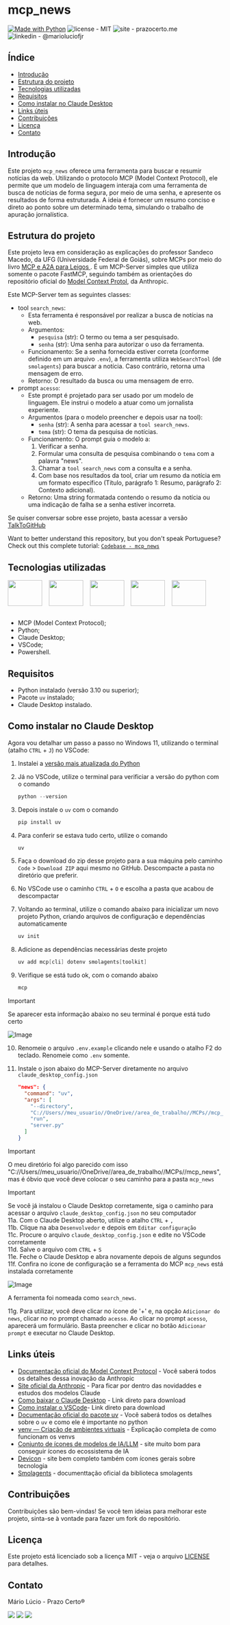 # mcp_news

[![Made with Python](https://img.shields.io/badge/Python->=3.10-blue?logo=python&logoColor=white)](https://python.org "Go to Python homepage")
![license - MIT](https://img.shields.io/badge/license-MIT-green)
![site - prazocerto.me](https://img.shields.io/badge/site-prazocerto.me-230023)
![linkedin - @marioluciofjr](https://img.shields.io/badge/linkedin-marioluciofjr-blue)

## Índice

* [Introdução](#introdução)
* [Estrutura do projeto](#estrutura-do-projeto)
* [Tecnologias utilizadas](#tecnologias-utilizadas)
* [Requisitos](#requisitos)
* [Como instalar no Claude Desktop](#como-instalar-no-claude-desktop)
* [Links úteis](#links-úteis)
* [Contribuições](#contribuições)
* [Licença](#licença)
* [Contato](#contato)

## Introdução

Este projeto `mcp_news` oferece uma ferramenta para buscar e resumir notícias da web. Utilizando o protocolo MCP (Model Context Protocol), ele permite que um modelo de linguagem interaja com uma ferramenta de busca de notícias de forma segura, por meio de uma senha, e apresente os resultados de forma estruturada. A ideia é fornecer um resumo conciso e direto ao ponto sobre um determinado tema, simulando o trabalho de apuração jornalística.

## Estrutura do projeto

Este projeto leva em consideração as explicações do professor Sandeco Macedo, da UFG (Universidade Federal de Goiás), sobre MCPs por meio do livro [MCP e A2A para Leigos
](https://physia.com.br/mcp/). É um MCP-Server simples que utiliza somente o pacote FastMCP, seguindo também as orientações do repositório oficial do [Model Context Protol](https://github.com/modelcontextprotocol/python-sdk), da Anthropic.

Este MCP-Server tem as seguintes classes: 

* tool `search_news`:
    * Esta ferramenta é responsável por realizar a busca de notícias na web.
    * Argumentos:
        * `pesquisa` (str): O termo ou tema a ser pesquisado.
        * `senha` (str): Uma senha para autorizar o uso da ferramenta.
    * Funcionamento: Se a senha fornecida estiver correta (conforme definido em um arquivo `.env`), a ferramenta utiliza `WebSearchTool` (de `smolagents`) para buscar a notícia. Caso contrário, retorna uma mensagem de erro.
    * Retorno: O resultado da busca ou uma mensagem de erro.
* prompt `acesso`:
    * Este prompt é projetado para ser usado por um modelo de linguagem. Ele instrui o modelo a atuar como um jornalista experiente.
    * Argumentos (para o modelo preencher e depois usar na tool):
        * `senha` (str): A senha para acessar a `tool search_news`.
        * `tema` (str): O tema da pesquisa de notícias.
    * Funcionamento: O prompt guia o modelo a:
        1.  Verificar a senha.
        2.  Formular uma consulta de pesquisa combinando o `tema` com a palavra "news".
        3.  Chamar a `tool search_news` com a consulta e a senha.
        4.  Com base nos resultados da tool, criar um resumo da notícia em um formato específico (Título, parágrafo 1: Resumo, parágrafo 2: Contexto adicional).
    * Retorno: Uma string formatada contendo o resumo da notícia ou uma indicação de falha se a senha estiver incorreta.
 
Se quiser conversar sobre esse projeto, basta acessar a versão [TalkToGitHub](https://talktogithub.com/marioluciofjr/mcp_news)

Want to better understand this repository, but you don't speak Portuguese? Check out this complete tutorial: [`Codebase - mcp_news`](https://code2tutorial.com/tutorial/a67c8977-c7d2-49de-8374-c601a2893a00/index.md)


## Tecnologias utilizadas

<div>
  <img align="center" height="60" width="80" src="https://github.com/user-attachments/assets/c0604008-f730-413f-9c4e-9b06c0912692" />&nbsp;&nbsp;&nbsp
  <img align="center" height="60" width="80" src="https://github.com/user-attachments/assets/76e7aca0-5321-4238-9742-164c20af5b4a" />&nbsp;&nbsp;&nbsp
  <img align="center" height="60" width="80" src="https://github.com/user-attachments/assets/cf957637-962d-4548-87d4-bbde91fadc22" />&nbsp;&nbsp;&nbsp
  <img align="center" height="60" width="80" src="https://cdn.jsdelivr.net/gh/devicons/devicon@latest/icons/vscode/vscode-original.svg" />&nbsp;&nbsp;&nbsp
  <img align="center" height="60" width="80" src="https://github.com/user-attachments/assets/abafaea5-eb57-4965-9130-7816280a8d84" />&nbsp;&nbsp;&nbsp
 </div><br>

* MCP (Model Context Protocol);
* Python;
* Claude Desktop;
* VSCode;
* Powershell.

## Requisitos

* Python instalado (versão 3.10 ou superior);
* Pacote `uv` instalado;
* Claude Desktop instalado.

## Como instalar no Claude Desktop

Agora vou detalhar um passo a passo no Windows 11, utilizando o terminal (atalho `CTRL` + `J`) no VSCode: 

1. Instalei a [versão mais atualizada do Python](https://www.python.org/downloads/)
2. Já no VSCode, utilize o terminal para verificiar a versão do python com o comando
   ```powershell
   python --version
   ```
3. Depois instale o `uv` com o comando
   ```powershell
   pip install uv
   ```
4. Para conferir se estava tudo certo, utilize o comando
   ```powershell
   uv
   ```
5. Faça o download do zip desse projeto para a sua máquina pelo caminho `Code` > `Download ZIP` aqui mesmo no GitHub. Descompacte a pasta no diretório que preferir.

6. No VSCode use o caminho `CTRL` + `O` e escolha a pasta que acabou de descompactar

7. Voltando ao terminal, utilize o comando abaixo para inicializar um novo projeto Python, criando arquivos de configuração e dependências automaticamente
   ```powershell
   uv init
   ```
8. Adicione as dependências necessárias deste projeto
    ```powershell
    uv add mcp[cli] dotenv smolagents[toolkit]
    ```
9. Verifique se está tudo ok, com o comando abaixo
    ```powershell
    mcp
    ```

> [!IMPORTANT]
> Se aparecer esta informação abaixo no seu terminal é porque está tudo certo
> 
> ![Image](https://github.com/user-attachments/assets/7c692a88-929e-4b8c-84df-b8ce0f004139)

10. Renomeie o arquivo `.env.example` clicando nele e usando o atalho F2 do teclado. Renomeie como `.env` somente.

11. Instale o json abaixo do MCP-Server diretamente no arquivo `claude_desktop_config.json`
    ```json
    "news": {
      "command": "uv",
      "args": [
        "--directory",
        "C://Users//meu_usuario//OneDrive//area_de_trabalho//MCPs//mcp_news",
        "run",
        "server.py"
      ]
    }
    ```
> [!IMPORTANT]
> O meu diretório foi algo parecido com isso "C://Users//meu_usuario//OneDrive//area_de_trabalho//MCPs//mcp_news", mas é óbvio que você deve colocar o seu caminho para a pasta `mcp_news`
> 

> [!IMPORTANT]
> Se você já instalou o Claude Desktop corretamente, siga o caminho para acessar o arquivo `claude_desktop_config.json` no seu computador\
> 11a. Com o Claude Desktop aberto, utilize o atalho `CTRL` + `,`\
> 11b. Clique na aba `Desenvolvedor` e depois em `Editar configuração`\
> 11c. Procure o arquivo `claude_desktop_config.json` e edite no VSCode corretamente\
> 11d. Salve o arquivo com `CTRL` + `S`\
> 11e. Feche o Claude Desktop e abra novamente depois de alguns segundos\
> 11f. Confira no ícone de configuração se a ferramenta do MCP `mcp_news` está instalada corretamente
>
> ![Image](https://github.com/user-attachments/assets/6553bcd2-1f3c-4963-9d6a-15b0dc614edd)
>
> A ferramenta foi nomeada como `search_news`.
>
> 11g. Para utilizar, você deve clicar no ícone de '+' e, na opção `Adicionar do news`, clicar no no prompt chamado `acesso`.
> Ao clicar no prompt `acesso`, aparecerá um formulário. Basta preencher e clicar no botão `Adicionar prompt` e executar no Claude Desktop.

## Links úteis

* [Documentação oficial do Model Context Protocol](https://modelcontextprotocol.io/introduction) - Você saberá todos os detalhes dessa inovação da Anthropic
* [Site oficial da Anthropic](https://www.anthropic.com/) - Para ficar por dentro das novidaddes e estudos dos modelos Claude
* [Como baixar o Claude Desktop](https://claude.ai/download) - Link direto para download
* [Como instalar o VSCode](https://code.visualstudio.com/download)- Link direto para download
* [Documentação oficial do pacote uv](https://docs.astral.sh/uv/) - Você saberá todos os detalhes sobre o `uv` e como ele é importante no python
* [venv — Criação de ambientes virtuais](https://docs.python.org/pt-br/3/library/venv.html) - Explicação completa de como funcionam os venvs
* [Conjunto de ícones de modelos de IA/LLM](https://lobehub.com/pt-BR/icons) - site muito bom para conseguir ícones do ecossistema de IA
* [Devicon](https://devicon.dev/) - site bem completo também com ícones gerais sobre tecnologia
* [Smolagents](https://github.com/huggingface/smolagents) - documenttação oficial da biblioteca smolagents


## Contribuições

Contribuições são bem-vindas! Se você tem ideias para melhorar este projeto, sinta-se à vontade para fazer um fork do repositório.

## Licença

Este projeto está licenciado sob a licença MIT - veja o arquivo [LICENSE](https://github.com/marioluciofjr/mcp_news/blob/main/LICENSE) para detalhes.

## Contato
    
Mário Lúcio - Prazo Certo®
<div>  	
  <a href="https://www.linkedin.com/in/marioluciofjr" target="_blank"><img src="https://img.shields.io/badge/-LinkedIn-%230077B5?style=for-the-badge&logo=linkedin&logoColor=white"></a> 
  <a href = "mailto:marioluciofjr@gmail.com" target="_blank"><img src="https://img.shields.io/badge/-Gmail-%23333?style=for-the-badge&logo=gmail&logoColor=white"></a>
  <a href="https://prazocerto.me/contato" target="_blank"><img src="https://img.shields.io/badge/prazocerto.me/contato-230023?style=for-the-badge&logo=wordpress&logoColor=white"></a>
</div> 
